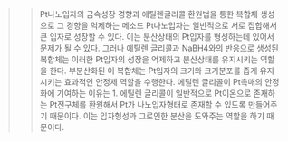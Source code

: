 >> Pt나노입자의 금속성장 경향과 에틸렌글리콜 환원법을 통한 복합체 생성으로 그 경향을 억제하는 메소드
    Pt나노입자는 일반적으로 서로 집합해서 큰 입자로 성장할 수 있다.
    이는 분산상태의 Pt입자를 형성하는데 있어서 문제가 될 수 있다.
    그러나 에틸렌 글리콜과 NaBH4와의 반응으로 생성된 복합체는 이러한 Pt입자의 성장을 억제하고 분산상태를 유지시키는 역할을 한다.
    부분산화된 이 복합체는 Pt입자의 크기와 크기분포를 좁게 유지시키는 효과적인 안정제 역할을 수행한다.
    에틸렌 글리콜이 Pt촉매의 안정화에 기여하는 이유는
    1. 에틸렌 글리콜이 일반적으로 Pt이온으로 존재하는 Pt전구체를 환원해서 Pt가 나노입자형태로 존재할 수 있도록 만들어주기 때문이다. 이는 입자형성과 그로인한 분산을 도와주는 역할을 하기 때문이다.